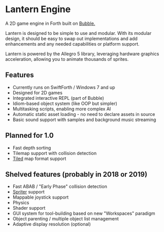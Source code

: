 # Lantern Engine

A 2D game engine in Forth built on [Bubble.](https://github.com/RogerLevy/bubble)

Lantern is designed to be simple to use and modular.  With its modular design, it should be easy to swap out implementations and add enhancements and any needed capabilities or platform support.  

Lantern is powered by the Allegro 5 library, leveraging hardware graphics acceleration, allowing you to animate thousands of sprites.

## Features

- Currently runs on SwiftForth / Windows 7 and up
- Designed for 2D games
- Integrated interactive REPL (part of Bubble)
- Idiom-based object system (like OOP but simpler)
- Multitasking scripts, enabling more complex AI
- Automatic static asset loading - no need to declare assets in source
- Basic sound support with samples and background music streaming

## Planned for 1.0
- Fast depth sorting
- Tilemap support with collision detection
- [Tiled](http://www.mapeditor.org/) map format support

## Shelved features (probably in 2018 or 2019)
- Fast ABAB / "Early Phase" collision detection
- [Spriter](https://brashmonkey.com/) support
- Mappable joystick support
- Physics
- Shader support
- GUI system for tool-building based on new "Workspaces" paradigm
- Object parenting / multiple object list management
- Adaptive display resolution (optional)


